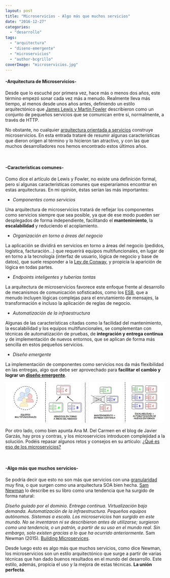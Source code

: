 ```yaml
---
layout: post
title: "Microservicios - Algo más que muchos servicios"
date: "2016-12-27"
categories: 
  - "desarrollo"
tags: 
  - "arquitectura"
  - "diseno-emergente"
  - "microservicios"
  - "author-bcgrillo"
coverImage: "microservicios.jpg"
---
```


#### \-Arquitectura de Microservicios-

Desde que lo escuché por primera vez, hace más o menos dos años, este término empezó sonar cada vez más a menudo. Realmente lleva más tiempo, al menos desde unos años antes, definiendo un estilo arquitectónico que [James Lewis y Martin Fowler](http://martinfowler.com/articles/microservices.html) describieron como un conjunto de pequeños servicios que se comunican entre si, normalmente, a través de HTTP.

No obstante, no cualquier [arquitectura orientada a servicios](https://es.wikipedia.org/wiki/Arquitectura_orientada_a_servicios) construye microservicios. En esta entrada trataré de resumir algunas características que dieron origen al término y lo hicieron tan atractivo, y con las que muchos desarrolladores nos hemos encontrado estos últimos años.

 

#### \-Características comunes-

Como dice el artículo de Lewis y Fowler, no existe una definición formal, pero sí algunas características comunes que esperaríamos encontrar en estas arquitecturas. En mi opinión, éstas serían las más importantes:

- _Componentes como servicios_

Una arquitectura de microservicios tratará de reflejar los componentes como servicios siempre que sea posible, ya que de ese modo pueden ser desplegados de forma independiente, facilitando el **mantenimiento**, la **escalabilidad** y reduciendo el acoplamiento.

- _Organización en torno a áreas del negocio_

La aplicación se dividirá en servicios en torno a áreas del negocio (pedidos, logística, facturación...) que requerirá equipos multifuncionales, en lugar de en torno a la tecnología (interfaz de usuario, lógica de negocio y base de datos), que suele responder a la [Ley de Conway](https://en.wikipedia.org/wiki/Conway%27s_law), y propicia la aparición de lógica en todas partes.

- _Endpoints inteligentes y tuberías tontas_

La arquitectura de microservicios favorece este enfoque frente al desarrollo de mecanismos de comunicación sofisticados, como los [ESB](https://es.wikipedia.org/wiki/Enterprise_service_bus), que a menudo incluyen lógicas complejas para el enrutamiento de mensajes, la transformación e incluso la aplicación de reglas de negocio.

- _Automatización de la infraestructura_

Algunas de las características citadas como la facilidad del mantenimiento, la escalabilidad y los equipos multifuncionales, se complementan con técnicas de automatización de pruebas, de **integración y entrega continua** y de implementación de nuevos entornos, que se aplican de forma más sencilla en estos pequeños servicios.

- _Diseño emergente_

La implementación de componentes como servicios nos da más flexibilidad en las entregas, algo que debe ser aprovechado para **facilitar el cambio y lograr un [diseño emergente](https://lanalua.com/blog/tdd-parte-2-arquitectura-evolutiva-y-diseno-emergente)**.

![microservicios](/images/microservicios-1.jpg)

Por otro lado, como bien apunta Ana M. Del Carmen en el blog de Javier Garzás, hay pros y contras, y los microservicios introducen complejidad a la solución. Podéis repasar algunos retos y consejos en su artículo: [¿Qué es eso de los microservicios?](http://www.javiergarzas.com/2015/06/microservicios.html)

 

#### \-Algo más que muchos servicios-

Se podría decir que esto no son más que servicios con una [granularidad](https://en.wikipedia.org/wiki/Service_granularity_principle) muy fina, o que surgen como una arquitectura SOA bien hecha. [Sam Newman](http://samnewman.io/) lo describe es su libro como una tendencia que ha surgido de forma natural:

_Diseño guiado por el dominio. Entrega continua. Virtualización bajo demanda. Automatización de la infraestructura. Pequeños equipos autónomos. Sistemas a escala. Los microservicios han surgido en este mundo. No se inventaron ni se describieron antes de utilizarse; surgieron como una tendencia, o un patrón, a partir de su uso en el mundo real. Sin embargo, solo existen gracias a lo que ha ocurrido anteriormente._ Sam Newman (2015). [Building Microservices](http://samnewman.io/books/building_microservices/).

Desde luego esto es algo más que muchos servicios, como dice Newman, los microservicios son un estilo arquitectónico que surge a partir de varias técnicas que han dado buenos resultados en el mundo del desarrollo. Este estilo, además, propicia el uso y la mejora de estas técnicas. **La unión perfecta**.
